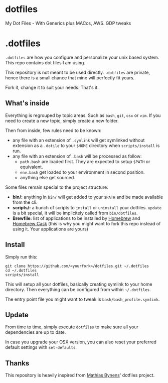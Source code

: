 # dotfiles
My Dot Files - With Generics plus MACos, AWS. GDP tweaks

# .dotfiles

`.dotfiles` are how you configure and personalize your unix based system. This repo contains dot files I am using.

This repository is not meant to be used directly. `.dotfiles` are private, hence there is a small chance that mine will perfectly fit yours.

Fork it, change it to suit your needs. That's it.

## What's inside

Everything is regrouped by topic areas. Such as `bash`, `git`, `osx` or `vim`. If you need to create a new topic, simply create a new folder.

Then from inside, few rules need to be known:

- any file with an extension of `.symlink` will get symlinked without extension as a `.dotile` to your `$HOME` directory when `scripts/install` is run.
- any file with an extension of `.bash` will be processed as follow:
  * `path.bash` are loaded first. They are expected to setup `$PATH` or equivalent.
  * `env.bash` get loaded to your environment in second position.
  * anything else get sourced.


Some files remain special to the project structure:

- **bin/:** anything in `bin/` will get added to your `$PATH` and be made available from the cli.
- **scripts/:** a bunch of scripts to `install` or `uninstall` your dotfiles. `update` is a bit special, it will be implicitely called from `bin/dotfiles`.
- **Brewfile:** list of applications to be installed by [Homebrew](http://brew.sh/) and [Homebrew Cask](https://caskroom.github.io/) (this is why you might want to fork this repo instead of using it. Your applications are yours)

## Install

Simply run this:

    git clone https://github.com/<yourfork>/dotfiles.git ~/.dotfiles
    cd ~/.dotfiles
    scripts/install

This will setup all your dotfiles, basically creating symlink to your home directory. Then everything can be configured from within `~/.dotfiles`.

The entry point file you might want to tweak is `bash/bash_profile.symlink`.


## Update

From time to time, simply execute `dotfiles` to make sure all your dependencies are up to date.

In case you upgrade your OSX version, you can also reset your preferred default settings with `set-defaults`.

## Thanks

This repository is heavily inspired from  [Mathias Bynens](https://github.com/mathiasbynens/dotfiles)' dotfiles project. 

